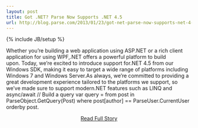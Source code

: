 ```yaml
---
layout: post
title: Got .NET? Parse Now Supports .NET 4.5
url: http://blog.parse.com/2013/01/23/got-net-parse-now-supports-net-4-5/
---
```

{% include JB/setup %}<p>Whether you’re building a web application using ASP.NET or a rich client application for using WPF,.NET offers a powerful platform to build upon. Today, we’re excited to introduce support for.NET 4.5 from our Windows SDK, making it easy to target a wide range of platforms including Windows 7 and Windows Server.As always, we’re committed to providing a great development experience tailored to the platforms we support, so we’ve made sure to support modern.NET features such as LINQ and async/await
 // Build a query  var query = from post in ParseObject.GetQuery(Post)              where post[author] == ParseUser.CurrentUser              orderby post.</p>
<center><p><a href="http://blog.parse.com/2013/01/23/got-net-parse-now-supports-net-4-5/" style='padding:15px;'>Read Full Story</a></p></center>
